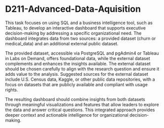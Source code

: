 # D211-Advanced-Data-Aquisition
This task focuses on using SQL and a business intelligence tool, such as Tableau, to develop an interactive dashboard that supports executive decision-making by addressing a specific organizational need. The dashboard integrates data from two sources: a provided dataset (churn or medical_data) and an additional external public dataset.

The provided dataset, accessible via PostgreSQL and pgAdmin4 or Tableau in Labs on Demand, offers foundational data, while the external dataset complements and enhances the insights available. The external dataset should be chosen carefully to align with the research question and ensure it adds value to the analysis. Suggested sources for the external dataset include U.S. Census data, Kaggle, or other public data repositories, with a focus on datasets that are publicly available and compliant with usage rights.

The resulting dashboard should combine insights from both datasets through meaningful visualizations and features that allow leaders to explore the data and answer critical questions. This integrated approach provides deeper context and actionable intelligence for organizational decision-making.
